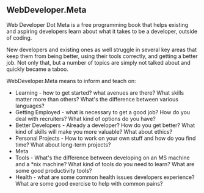 ## WebDeveloper.Meta

Web Developer Dot Meta is a free programming book that helps existing and aspiring developers learn about what it takes to be a developer, outside of coding.

New developers and existing ones as well struggle in several key areas that keep them from being better, using their tools correctly, and getting a better job. Not only that, but a number of topics are simply not talked about and quickly became a taboo.

WebDeveloper.Meta means to inform and teach on:

- Learning - how to get started? what avenues are there? What skills matter more than others? What's the difference between various languages?
- Getting Employed - what is necessary to get a good job? How do you deal with recruiters? What kind of options do you have?
- Better Developers - Already a developer? How do you get better? What kind of skills will make you more valuable? What about ethics?
- Personal Projects - How to work on your own stuff and how do you find time? What about long-term projects?
- Meta
- Tools - What's the difference between developing on an MS machine and a \*nix machine? What kind of tools do you need to learn? What are some good productivity tools?
- Health - what are some common health issues developers experience? What are some good exercise to help with common pains?


